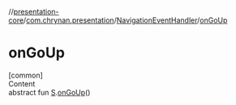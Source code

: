 //[presentation-core](../../../index.md)/[com.chrynan.presentation](../index.md)/[NavigationEventHandler](index.md)/[onGoUp](on-go-up.md)



# onGoUp  
[common]  
Content  
abstract fun [S](index.md).[onGoUp](on-go-up.md)()  




